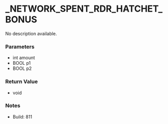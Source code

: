 # _NETWORK_SPENT_RDR_HATCHET_BONUS

No description available.

### Parameters
* int amount
* BOOL p1
* BOOL p2

### Return Value
* void

### Notes
* Build: 811

